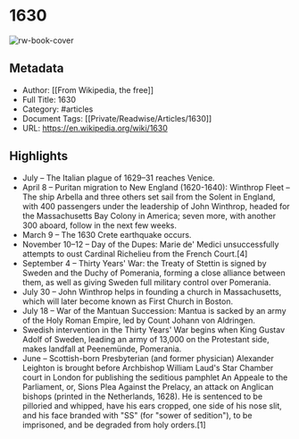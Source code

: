 # 1630

![rw-book-cover](https://readwise-assets.s3.amazonaws.com/static/images/article0.00998d930354.png)

## Metadata
- Author: [[From Wikipedia, the free]]
- Full Title: 1630
- Category: #articles
- Document Tags: [[Private/Readwise/Articles/1630]] 
- URL: https://en.wikipedia.org/wiki/1630

## Highlights
- July – The Italian plague of 1629–31 reaches Venice.
- April 8 – Puritan migration to New England (1620-1640): Winthrop Fleet – The ship Arbella and three others set sail from the Solent in England, with 400 passengers under the leadership of John Winthrop, headed for the Massachusetts Bay Colony in America; seven more, with another 300 aboard, follow in the next few weeks.
- March 9 – The 1630 Crete earthquake occurs.
- November 10–12 – Day of the Dupes: Marie de' Medici unsuccessfully attempts to oust Cardinal Richelieu from the French Court.[4]
- September 4 – Thirty Years' War: the Treaty of Stettin is signed by Sweden and the Duchy of Pomerania, forming a close alliance between them, as well as giving Sweden full military control over Pomerania.
- July 30 – John Winthrop helps in founding a church in Massachusetts, which will later become known as First Church in Boston.
- July 18 – War of the Mantuan Succession: Mantua is sacked by an army of the Holy Roman Empire, led by Count Johann von Aldringen.
- Swedish intervention in the Thirty Years' War begins when King Gustav Adolf of Sweden, leading an army of 13,000 on the Protestant side, makes landfall at Peenemünde, Pomerania.
- June – Scottish-born Presbyterian (and former physician) Alexander Leighton is brought before Archbishop William Laud's Star Chamber court in London for publishing the seditious pamphlet An Appeale to the Parliament, or, Sions Plea Against the Prelacy, an attack on Anglican bishops (printed in the Netherlands, 1628). He is sentenced to be pilloried and whipped, have his ears cropped, one side of his nose slit, and his face branded with "SS" (for "sower of sedition"), to be imprisoned, and be degraded from holy orders.[1]
